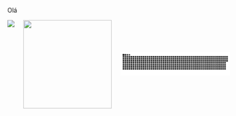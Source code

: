 

Olá

<div style="display: flex; justify-content: center; align-items: center; gap: 20px;">
    <img height="200rem" src="https://github-readme-stats.vercel.app/api?username=MarioJunior01&layout=donut&theme=midnight-purple" />
    <img height="200rem" width="200rem" src="https://github-readme-stats.vercel.app/api/top-langs/?username=MarioJunior01&layoutt&theme=midnight-purple" />  
<p align="center">
 <img width="700" src="https://github.com/MarioJunior01/MarioJunior01/blob/main/github-snake.svg" alt="snake"/>
</p>
</div>
